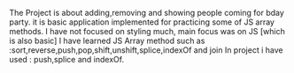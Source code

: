 The Project is about adding,removing and showing people coming for bday party. 
it is basic application implemented for practicing some of JS array methods.
I have not focused on styling much, main focus was on JS [which is also basic]
I have learned JS Array method such as :sort,reverse,push,pop,shift,unshift,splice,indexOf and join 
In project i have used : push,splice and indexOf.
